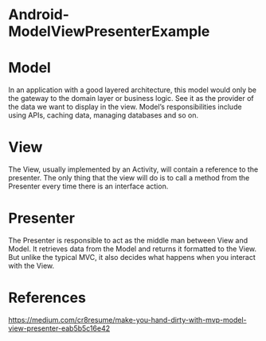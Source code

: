 # Android-ModelViewPresenterExample
# Model
In an application with a good layered architecture, this model would only be the gateway to the domain layer or business logic. See it as the provider of the data we want to display in the view. Model’s responsibilities include using APIs, caching data, managing databases and so on.
# View
The View, usually implemented by an Activity, will contain a reference to the presenter. The only thing that the view will do is to call a method from the Presenter every time there is an interface action.
# Presenter
The Presenter is responsible to act as the middle man between View and Model. It retrieves data from the Model and returns it formatted to the View. But unlike the typical MVC, it also decides what happens when you interact with the View.
# References
https://medium.com/cr8resume/make-you-hand-dirty-with-mvp-model-view-presenter-eab5b5c16e42
